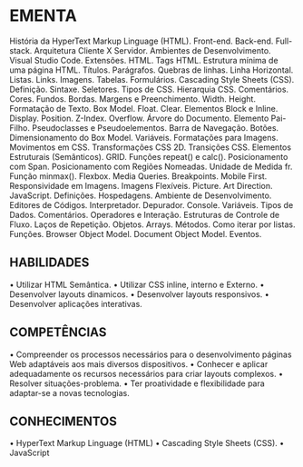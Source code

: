 # EMENTA
História da HyperText Markup Linguage (HTML). Front-end. Back-end. Full-stack. Arquitetura 
Cliente X Servidor. Ambientes de Desenvolvimento. Visual Studio Code. Extensões. HTML. Tags
HTML. Estrutura mínima de uma página HTML. Títulos. Parágrafos. Quebras de linhas. Linha 
Horizontal. Listas. Links. Imagens. Tabelas. Formulários. Cascading Style Sheets (CSS). 
Definição. Sintaxe. Seletores. Tipos de CSS. Hierarquia CSS. Comentários. Cores. Fundos. 
Bordas. Margens e Preenchimento. Width. Height. Formatação de Texto. Box Model. Float. Clear. 
Elementos Block e Inline. Display. Position. Z-Index. Overflow. Árvore do Documento. Elemento 
Pai-Filho. Pseudoclasses e Pseudoelementos. Barra de Navegação. Botões. Dimensionamento do 
Box Model. Variáveis. Formatações para Imagens. Movimentos em CSS. Transformações CSS 
2D. Transições CSS. Elementos Estruturais (Semânticos). GRID. Funções repeat() e calc(). 
Posicionamento com Span. Posicionamento com Regiões Nomeadas. Unidade de Medida fr. 
Função minmax(). Flexbox. Media Queries. Breakpoints. Mobile First. Responsividade em 
Imagens. Imagens Flexíveis. Picture. Art Direction. JavaScript. Definições. Hospedagens. 
Ambiente de Desenvolvimento. Editores de Códigos. Interpretador. Depurador. Console. 
Variáveis. Tipos de Dados. Comentários. Operadores e Interação. Estruturas de Controle de 
Fluxo. Laços de Repetição. Objetos. Arrays. Métodos. Como iterar por listas. Funções. Browser 
Object Model. Document Object Model. Eventos.
## HABILIDADES
• Utilizar HTML Semântica.
• Utilizar CSS inline, interno e Externo.
• Desenvolver layouts dinamicos. 
• Desenvolver layouts responsivos.
• Desenvolver aplicações interativas.
## COMPETÊNCIAS
• Compreender os processos necessários para o desenvolvimento páginas Web adaptáveis aos 
mais diversos dispositivos.
• Conhecer e aplicar adequadamente os recursos necessários para criar layouts complexos.
• Resolver situações-problema.
• Ter proatividade e flexibilidade para adaptar-se a novas tecnologias.
## CONHECIMENTOS
• HyperText Markup Linguage (HTML)
• Cascading Style Sheets (CSS). 
• JavaScript
